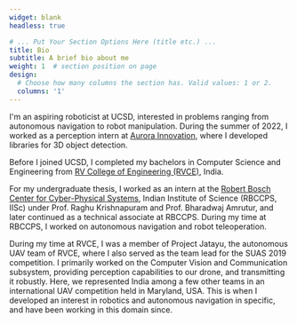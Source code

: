 ```yaml
---
widget: blank
headless: true

# ... Put Your Section Options Here (title etc.) ...
title: Bio
subtitle: A brief bio about me
weight: 1  # section position on page
design:
  # Choose how many columns the section has. Valid values: 1 or 2.
  columns: '1'
---
```


I'm an aspiring roboticist at UCSD, interested in problems ranging from autonomous navigation to robot manipulation. During the summer of 2022, I worked as a perception intern at [Aurora Innovation](https://aurora.tech/), where I developed libraries for 3D object detection.

Before I joined UCSD, I completed my bachelors in Computer Science and Engineering from [RV College of Engineering (RVCE)](http://rvce.edu.in/), India.

For my undergraduate thesis, I worked as an intern at the [Robert Bosch Center for Cyber-Physical Systems](https://cps.iisc.ac.in/), Indian Institute of Science (RBCCPS, IISc) under Prof. Raghu Krishnapuram and Prof. Bharadwaj Amrutur, and later continued as a technical associate at RBCCPS. During my time at RBCCPS, I worked on autonomous navigation and robot teleoperation.

During my time at RVCE, I was a member of Project Jatayu, the autonomous UAV team of RVCE, where I also served as the team lead for the SUAS 2019 competition. I primarily worked on the Computer Vision and Communication subsystem, providing perception capabilities to our drone, and transmitting it robustly. Here, we represented India among a few other teams in an international UAV competition held in Maryland, USA. This is when I developed an interest in robotics and autonomous navigation in specific, and have been working in this domain since.
